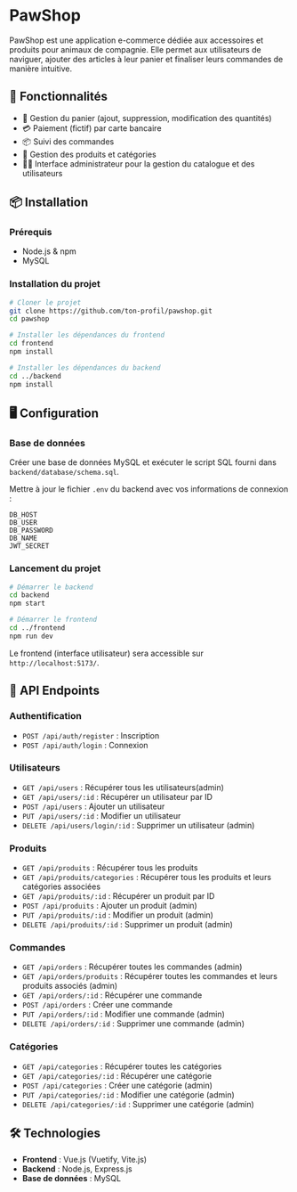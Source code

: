 # PawShop

PawShop est une application e-commerce dédiée aux accessoires et produits pour animaux de compagnie. Elle permet aux utilisateurs de naviguer, ajouter des articles à leur panier et finaliser leurs commandes de manière intuitive.

## 🚀 Fonctionnalités

- 🛒 Gestion du panier (ajout, suppression, modification des quantités)
- 💳 Paiement (fictif) par carte bancaire
- 📦 Suivi des commandes
- 📂 Gestion des produits et catégories
- 🧑‍💼 Interface administrateur pour la gestion du catalogue et des utilisateurs

## 📦 Installation

### Prérequis

- Node.js & npm
- MySQL

### Installation du projet

```sh
# Cloner le projet
git clone https://github.com/ton-profil/pawshop.git
cd pawshop

# Installer les dépendances du frontend
cd frontend
npm install

# Installer les dépendances du backend
cd ../backend
npm install
```

## 🖥️ Configuration

### Base de données

Créer une base de données MySQL et exécuter le script SQL fourni dans `backend/database/schema.sql`.

Mettre à jour le fichier `.env` du backend avec vos informations de connexion :

```env
DB_HOST
DB_USER
DB_PASSWORD
DB_NAME
JWT_SECRET
```

### Lancement du projet

```sh
# Démarrer le backend
cd backend
npm start

# Démarrer le frontend
cd ../frontend
npm run dev
```

Le frontend (interface utilisateur) sera accessible sur `http://localhost:5173/`.

## 📖 API Endpoints

### Authentification

- `POST /api/auth/register` : Inscription
- `POST /api/auth/login` : Connexion

### Utilisateurs

- `GET /api/users` : Récupérer tous les utilisateurs(admin)
- `GET /api/users/:id` : Récupérer un utilisateur par ID
- `POST /api/users` : Ajouter un utilisateur
- `PUT /api/users/:id` : Modifier un utilisateur
- `DELETE /api/users/login/:id` : Supprimer un utilisateur (admin)

### Produits

- `GET /api/produits` : Récupérer tous les produits
- `GET /api/produits/categories` : Récupérer tous les produits et leurs catégories associées
- `GET /api/produits/:id` : Récupérer un produit par ID
- `POST /api/produits` : Ajouter un produit (admin)
- `PUT /api/produits/:id` : Modifier un produit (admin)
- `DELETE /api/produits/:id` : Supprimer un produit (admin)

### Commandes

- `GET /api/orders` : Récupérer toutes les commandes (admin)
- `GET /api/orders/produits` : Récupérer toutes les commandes et leurs produits associés (admin)
- `GET /api/orders/:id` : Récupérer une commande
- `POST /api/orders` : Créer une commande
- `PUT /api/orders/:id` : Modifier une commande (admin)
- `DELETE /api/orders/:id` : Supprimer une commande (admin)

### Catégories

- `GET /api/categories` : Récupérer toutes les catégories
- `GET /api/categories/:id` : Récupérer une catégorie
- `POST /api/categories` : Créer une catégorie (admin)
- `PUT /api/categories/:id` : Modifier une catégorie (admin)
- `DELETE /api/categories/:id` : Supprimer une catégorie (admin)


## 🛠️ Technologies

- **Frontend** : Vue.js (Vuetify, Vite.js)
- **Backend** : Node.js, Express.js
- **Base de données** : MySQL

